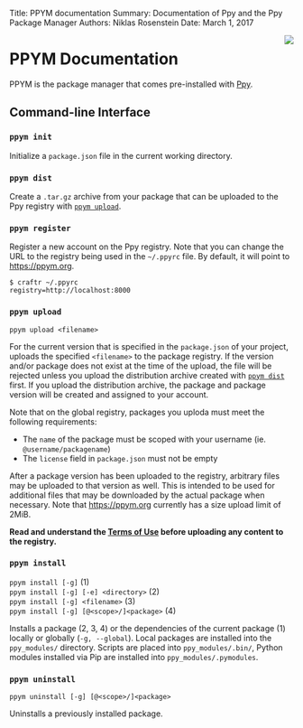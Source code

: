 Title: PPYM documentation
Summary: Documentation of Ppy and the Ppy Package Manager
Authors: Niklas Rosenstein
Date: March 1, 2017

<img src="https://i.imgur.com/W3652bU.png" align="right"></img>
# PPYM Documentation

PPYM is the package manager that comes pre-installed with [Ppy].

  [Ppy]: https://github.com/ppym/engine


## Command-line Interface

### `ppym init`

Initialize a `package.json` file in the current working directory.

### `ppym dist`

Create a `.tar.gz` archive from your package that can be uploaded to the
Ppy registry with [`ppym upload`](#ppym-upload).

### `ppym register`

Register a new account on the Ppy registry. Note that you can change the
URL to the registry being used in the `~/.ppyrc` file. By default, it will
point to https://ppym.org.

    $ craftr ~/.ppyrc
    registry=http://localhost:8000

### `ppym upload`

`ppym upload <filename>`

For the current version that is specified in the `package.json` of your
project, uploads the specified `<filename>` to the package registry. If the
version and/or package does not exist at the time of the upload, the file
will be rejected unless you upload the distribution archive created with
[`ppym dist`](#ppym-dist) first. If you upload the distribution archive, the
package and package version will be created and assigned to your account.

Note that on the global registry, packages you uploda must meet the following
requirements:

- The `name` of the package must be scoped with your username (ie. `@username/packagename`)
- The `license` field in `package.json` must not be empty

After a package version has been uploaded to the registry, arbitrary files
may be uploaded to that version as well. This is intended to be used for
additional files that may be downloaded by the actual package when necessary.
Note that https://ppym.org currently has a size upload limit of 2MiB.

**Read and understand the [Terms of Use](https://ppym.org/termms) before
uploading any content to the registry.**

### `ppym install`

`ppym install [-g]` (1)<br/>
`ppym install [-g] [-e] <directory>` (2)<br/>
`ppym install [-g] <filename>` (3)<br/>
`ppym install [-g] [@<scope>/]<package>` (4)

Installs a package (2, 3, 4) or the dependencies of the current package (1)
locally or globally (`-g, --global`). Local packages are installed into the
`ppy_modules/` directory. Scripts are placed into `ppy_modules/.bin/`, Python
modules installed via Pip are installed into `ppy_modules/.pymodules`.

### `ppym uninstall`

`ppym uninstall [-g] [@<scope>/]<package>`

Uninstalls a previously installed package.
